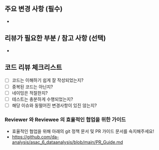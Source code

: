 <!-- 
PR 제목에는  이슈 번호를 반드시 적어주세요!
ex) [XXX] 작업 내용에 대한 제목

리뷰가 필요한 경우 Reviewer 를 추가해주세요
Reviewer 를 위해 아래의 본문 내용을 작성해주세요
-->
## 주요 변경 사항 (필수)
- 

## 리뷰가 필요한 부분 / 참고 사항 (선택)
- 

## 코드 리뷰 체크리스트

- [ ] 코드는 이해하기 쉽게 잘 작성되었는지?
- [ ] 중복된 코드는 아닌지?
- [ ] 네이밍은 적절한지?
- [ ] 테스트는 충분하게 수행되었는지?
- [ ] 해당 이슈와 동떨어진 변경사항이 있진 않는지?

### Reviewer 와 Reviewee 의 효율적인 협업을 위한 가이드
- 효율적인 협업을 위해 아래의 git 정책 문서 및 PR 가이드 문서를 숙지해주세요!
- https://github.com/da-analysis/asac_6_dataanalysis/blob/main/PR_Guide.md


